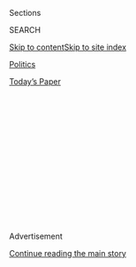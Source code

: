 <div id="app">

<div>

<div>

<div>

<div class="NYTAppHideMasthead css-1q2w90k e1suatyy0">

<div class="section css-ui9rw0 e1suatyy2">

<div class="css-eph4ug er09x8g0">

<div class="css-6n7j50">

</div>

<span class="css-1dv1kvn">Sections</span>

<div class="css-10488qs">

<span class="css-1dv1kvn">SEARCH</span>

</div>

[Skip to content](#site-content)[Skip to site
index](#site-index)

</div>

<div id="masthead-section-label" class="css-1wr3we4 eaxe0e00">

[Politics](https://www.nytimes3xbfgragh.onion/section/politics)

</div>

<div class="css-10698na e1huz5gh0">

</div>

</div>

<div id="masthead-bar-one" class="section hasLinks css-15hmgas e1csuq9d3">

<div class="css-uqyvli e1csuq9d0">

</div>

<div class="css-1uqjmks e1csuq9d1">

</div>

<div class="css-9e9ivx">

[](https://myaccount.nytimes3xbfgragh.onion/auth/login?response_type=cookie&client_id=vi)

</div>

<div class="css-1bvtpon e1csuq9d2">

[Today’s
Paper](https://www.nytimes3xbfgragh.onion/section/todayspaper)

</div>

</div>

</div>

</div>

<div data-aria-hidden="false">

<div id="site-content" data-role="main">

<div>

<div class="css-1aor85t" style="opacity:0.000000001;z-index:-1;visibility:hidden">

<div class="css-1hqnpie">

<div class="css-epjblv">

<span class="css-17xtcya">[Politics](/section/politics)</span><span class="css-x15j1o">|</span><span class="css-fwqvlz">Barr
Says Attacks From Trump Make Work
‘Impossible’</span>

</div>

<div class="css-k008qs">

<div class="css-1iwv8en">

<span class="css-18z7m18"></span>

<div>

</div>

</div>

<span class="css-1n6z4y">https://nyti.ms/2tVh4jH</span>

<div class="css-1705lsu">

<div class="css-4xjgmj">

<div class="css-4skfbu" data-role="toolbar" data-aria-label="Social Media Share buttons, Save button, and Comments Panel with current comment count" data-testid="share-tools">

  - 
  - 
  - 
  - 
    
    <div class="css-6n7j50">
    
    </div>

  - 
  - 

</div>

</div>

</div>

</div>

</div>

</div>

<div id="NYT_TOP_BANNER_REGION" class="css-13pd83m">

</div>

<div id="top-wrapper" class="css-1sy8kpn">

<div id="top-slug" class="css-l9onyx">

Advertisement

</div>

[Continue reading the main
story](#after-top)

<div class="ad top-wrapper" style="text-align:center;height:100%;display:block;min-height:250px">

<div id="top" class="place-ad" data-position="top" data-size-key="top">

</div>

</div>

<div id="after-top">

</div>

</div>

<div>

<div id="sponsor-wrapper" class="css-1hyfx7x">

<div id="sponsor-slug" class="css-19vbshk">

Supported by

</div>

[Continue reading the main
story](#after-sponsor)

<div id="sponsor" class="ad sponsor-wrapper" style="text-align:center;height:100%;display:block">

</div>

<div id="after-sponsor">

</div>

</div>

<div class="css-186x18t">

</div>

<div class="css-1vkm6nb ehdk2mb0">

# Barr Says Attacks From Trump Make Work ‘Impossible’

</div>

The attorney general said that the president’s attacks on prosecutors’
handling of his friend Roger Stone’s sentencing undermine the legal
system and the Justice Department.

<div class="css-79elbk" data-testid="photoviewer-wrapper">

<div class="css-z3e15g" data-testid="photoviewer-wrapper-hidden">

</div>

<div class="css-1a48zt4 ehw59r15" data-testid="photoviewer-children">

![<span class="css-16f3y1r e13ogyst0" data-aria-hidden="true">Since
becoming attorney general, William P. Barr has been one of President
Trump’s most trusted
advisers.</span><span class="css-cnj6d5 e1z0qqy90" itemprop="copyrightHolder"><span class="css-1ly73wi e1tej78p0">Credit...</span><span><span>T.J.
Kirkpatrick for The New York
Times</span></span></span>](https://static01.graylady3jvrrxbe.onion/images/2020/02/15/us/politics/13dc-barr/13dc-barr-articleLarge-v2.jpg?quality=75&auto=webp&disable=upscale)

</div>

</div>

<div class="css-18e8msd">

<div class="css-vp77d3 epjyd6m0">

<div class="css-hus3qt ey68jwv0" data-aria-hidden="true">

[![Katie
Benner](https://static01.graylady3jvrrxbe.onion/images/2018/02/16/multimedia/author-katie-benner/author-katie-benner-thumbLarge-v2.png
"Katie Benner")](https://www.nytimes3xbfgragh.onion/by/katie-benner)

</div>

<div class="css-1baulvz">

By [<span class="css-1baulvz last-byline" itemprop="name">Katie
Benner</span>](https://www.nytimes3xbfgragh.onion/by/katie-benner)

</div>

</div>

  - 
    
    <div class="css-ld3wwf e16638kd2">
    
    Published Feb. 13, 2020Updated Feb. 19,
    2020
    
    </div>

  - 
    
    <div class="css-4xjgmj">
    
    <div class="css-pvvomx" data-role="toolbar" data-aria-label="Social Media Share buttons, Save button, and Comments Panel with current comment count" data-testid="share-tools">
    
      - 
      - 
      - 
      - 
        
        <div class="css-6n7j50">
        
        </div>
    
      - 
      - 
    
    </div>
    
    </div>

</div>

</div>

<div class="section meteredContent css-1r7ky0e" name="articleBody" itemprop="articleBody">

<div>

</div>

<div class="css-1fanzo5 StoryBodyCompanionColumn">

<div class="css-53u6y8">

WASHINGTON — Attorney General [William P.
Barr](https://www.nytimes3xbfgragh.onion/2020/02/19/us/politics/trump-barr-justice-department.html)
delivered an extraordinary rebuke of [President
Trump](https://www.nytimes3xbfgragh.onion/2020/02/19/us/politics/trump-barr-justice-department.html)
on Thursday, saying that his attacks on the Justice Department had made
it “impossible for me to do my job” and that “I’m not going to be
bullied or influenced by anybody.”

Mr. Barr has been among the president’s most loyal allies and denigrated
by Democrats as nothing more than his personal lawyer, but he publicly
challenged Mr. Trump in a way that no sitting cabinet member has.

“Whether it’s Congress, newspaper editorial boards or the president, I’m
going to do what I think is right,” Mr. Barr said in an [interview with
ABC
News](https://abcnews.go.com/Politics/barr-blasts-trumps-tweets-stone-case-impossible-job/story?id=68963276&cid=social_twitter_wnt),
echoing comments he made a year ago at his confirmation hearing. “I
cannot do my job here at the department with a constant background
commentary that undercuts me.”

Mr. Barr’s remarks were aimed at containing the fallout from the
department’s botched [handling of its sentencing
recommendation](https://www.nytimes3xbfgragh.onion/2020/02/12/us/politics/trump-stone.html)
for Mr. Trump’s longtime friend Roger J. Stone Jr., who was
[convicted](https://www.nytimes3xbfgragh.onion/2019/11/15/us/politics/roger-stone-trial-guilty.html)
of seven felonies in a bid to obstruct a congressional investigation
that threatened the president. After career prosecutors initially
recommended a sentence of seven to nine years in prison, Mr. Trump spent
days attacking them, the department and the judge presiding over Mr.
Stone’s case.

</div>

</div>

<div class="css-1fanzo5 StoryBodyCompanionColumn">

<div class="css-53u6y8">

Such tweets “make it impossible for me to do my job and to assure the
courts and the prosecutors in the department that we’re doing our work
with integrity,” Mr. Barr said.

He added, “It’s time to stop the tweeting about Department of Justice
criminal cases.”

The fallout from the Stone episode threatened to spin out of control
after the four prosecutors on the case withdrew from it and Mr. Trump
widened his attacks on law enforcement, thrusting Mr. Barr into a
full-blown crisis. Career prosecutors began to express worry that their
work could be used to [settle political
scores](https://www.nytimes3xbfgragh.onion/2020/02/12/us/politics/justice-department-roger-stone-sentencing.html)
and doubts that he could protect them from political interference.

The attorney general had been contemplating how to respond since he
became aware of Mr. Trump’s attacks on the department, according to a
person familiar with his thinking. Speaking up could have put Mr. Barr
at risk of losing the backing of the president, but remaining silent
would have permitted Mr. Trump to continue attacking law enforcement and
all but invited open revolt among the some 115,000 employees of the
Justice Department.

Ultimately, Mr. Barr concluded that he had to speak out to preserve his
ability to do his job effectively, the person said.

Mr. Trump did not immediately respond on Twitter, but his press
secretary, Stephanie Grisham, played down the attorney general’s
remarks. “The president wasn’t bothered by the comments at all, and he
has the right, just like every American citizen, to publicly offer his
opinions,” she said, adding that Mr. Trump has confidence in his
attorney general.

</div>

</div>

<div class="css-1fanzo5 StoryBodyCompanionColumn">

<div class="css-53u6y8">

Mr. Barr was hardly the first top adviser to the president to wish he
would stop tweeting, but he was the first to say it so publicly and
forcefully while still in office. His action instantly set off
speculation inside the administration about what it would mean for his
future.

The attorney general’s office had let the president know some of what he
planned to say and is remaining in his job, a person familiar with the
events said. But as with other issues, Mr. Trump’s view may depend on
how the news media, particularly Fox News, covers Mr. Barr’s comments.

Some Fox personalities quickly drubbed Mr. Barr for crossing the
president. “I am so disappointed in Bill Barr,” Lou Dobbs, one of Mr.
Trump’s favorite hosts, said on Fox Business, just a day after praising
the attorney general for “doing the Lord’s work” by overruling the
career prosecutors.

Republicans in Congress rushed to voice support for Mr. Barr, urging the
president to heed his advice. “If the attorney general says it’s getting
in the way of doing his job, maybe the president should listen,” Senator
Mitch McConnell, Republican of Kentucky and the majority leader, said in
an interview on Fox News.

Senator Lindsey Graham, Republican of South Carolina and the chairman of
the Senate Judiciary Committee, who is close to the president, said in a
statement that the attorney general was “the right man at the right time
to reform the department and stand up for the rule of law.”

In the ABC interview, Mr. Barr declared his independence in what
amounted to an explicit challenge for a president who prizes loyalty
over almost anything.

“The thing I have most responsibility for are the issues that are
brought to me for decision,” Mr. Barr said. “And I will make those
decisions based on what I think is the right thing to do, and I’m not
going to be bullied or influenced by anybody.”

</div>

</div>

<div class="css-1fanzo5 StoryBodyCompanionColumn">

<div class="css-53u6y8">

Mr. Trump has made it difficult for Mr. Barr to maintain the appearance
of independence, threatening the attorney general’s credibility by
repeatedly calling for federal investigations of his own perceived
enemies. Mr. Trump suggested to the president of Ukraine [on a July
call](https://www.nytimes3xbfgragh.onion/2019/09/25/us/politics/donald-trump-impeachment-probe.html)
that helped prompt impeachment that he work with Mr. Barr and the
president’s personal lawyer Rudolph W. Giuliani to investigate some of
Mr. Trump’s political opponents.

Justice Department officials have sought to distance Mr. Barr from the
episode, saying that he did not know the president named him on the call
and that he had no contact with Ukraine about any such cases.

Mr. Barr, whose expansive views on executive power are well established,
said in the ABC interview that presidents have the right to ask law
enforcement officials to scrutinize issues outside their personal
interests, like terrorism or bank fraud, but he drew a line at
interventions for personal benefit.

“If he were to say, ‘Go investigate somebody,’ and you sense it’s
because they’re a political opponent, then an attorney general shouldn’t
carry that out, wouldn’t carry that out,” Mr. Barr said.

But given Mr. Barr’s remarkable deference to Mr. Trump’s interests until
now, critics of the attorney general were loath to accept his comments
at face value, seeing them mainly as a face-saving way to deflect
responsibility for his own role in carrying out the president’s
political wishes.

Joe Lockhart, a White House press secretary under President Bill
Clinton, said that it was “impossible to believe” that after all he has
done to advance Mr. Trump’s political interests “that now Barr is
genuinely upset.”

“The tell here will be Trump’s reaction,” Mr. Lockhart added. “If he
doesn’t lash out, we’ll all know this was pure political theater because
everyone agrees Trump has no self-restraint.”

</div>

</div>

<div class="css-1fanzo5 StoryBodyCompanionColumn">

<div class="css-53u6y8">

Mr. Barr said in the interview that he did not see the president’s
comments on Tuesday about the Stone sentencing before he decided to
lower the recommendation — he reads only tweets that aides show to him,
he said — and acknowledged that Mr. Trump’s behavior boxed him into a
corner.

“Do you go forward with what you think is the right decision or do you
pull back because of the tweet?” Mr. Barr said. “That just sort of
illustrates how disruptive these tweets can be.”

Yet Mr. Barr shared Mr. Trump’s dim view of the initial Stone sentencing
request, a senior administration official noted.

Officials on Tuesday blamed the original filing on a miscommunication
and said they had intended to correct it even before Mr. Trump assailed
it.

Mr. Barr detailed his account of the dramatic week. The United States
attorney in Washington, Timothy Shea, a longtime Barr adviser who
started the job only last week, briefed him on Monday about the
prosecutors’ desire for the longer sentence, Mr. Barr said. He suggested
that the prosecutors instead lay out factors for Judge Amy Berman
Jackson to consider in sentencing Mr. Stone but defer to her on the
length of the sentence.

“He thought there was a way of satisfying everybody and providing more
flexibility,” he said of Mr. Shea. Mr. Barr added, “I was under the
impression that what was going to happen was very much what I had
suggested.”

Instead, the prosecutors stuck to their recommendation, surprising Mr.
Barr, he said, and angering the president.

</div>

</div>

<div class="css-1fanzo5 StoryBodyCompanionColumn">

<div class="css-53u6y8">

Mr. Trump also accused the prosecutors of engaging in an “illegal”
investigation of Mr. Stone. He incorrectly accused Judge Jackson, who
presided over multiple cases from the special counsel inquiry, of
placing his former campaign chairman Paul Manafort in solitary
confinement.

The chief judge of the Federal District Court in Washington, Beryl A.
Howell, issued a rare public response to the president’s attacks on
Thursday, saying that “public criticism or pressure is not a factor”
when judges make sentencing decisions.

Mr. Trump also attacked Robert S. Mueller III, the former F.B.I.
director and special counsel, putting Mr. Barr in an especially awkward
position. “Even Bob Mueller lied to Congress\!” [the president wrote on
Twitter this
week](https://twitter.com/realDonaldTrump/status/1227561237782855680?s=20),
accusing him of a felony, which, if true, the attorney general would
presumably be obliged to prosecute.

Mr. Trump did not explain at the time what he meant, but on Geraldo
Rivera’s radio show on Thursday, he said he was referring to Mr.
Mueller’s denial during congressional testimony that he had applied to
replace James B. Comey as F.B.I. director before becoming special
counsel.

“He wanted to be the director again,” Mr. Trump told Mr. Rivera. “And I
told him, basically, ‘You’ve had enough time.’ And then within a very
short period of time, he was appointed special prosecutor.”

Mr. Trump has made this claim before without offering evidence for it.
Mr. Mueller has said he agreed to see Mr. Trump during his search for a
new F.B.I. director as a courtesy to offer advice, not to seek the job,
a recollection confirmed by Stephen K. Bannon, the president’s former
chief strategist.

Mr. Trump renewed his complaints on Thursday, claiming [in a
tweet](https://twitter.com/realDonaldTrump/status/1227939838751657984)
that the Stone jury forewoman had “significant bias,” his first vocal
assault on a juror. He was responding to [a Fox News
report](https://www.foxnews.com/politics/roger-stone-juror-justice-department-anti-trump-social-media)
that the forewoman was an anti-Trump Democratic activist.

</div>

</div>

<div class="css-1fanzo5 StoryBodyCompanionColumn">

<div class="css-53u6y8">

Mr. Barr’s comments were remarkable in part for his decision to
criticize the president while still serving him. Other top advisers have
denounced Mr. Trump only after they left the administration. His former
chief of staff John F. Kelly [said in a
speech](https://www.nytimes3xbfgragh.onion/2020/02/13/us/politics/trump-roger-stone.html)
on Wednesday that a military aide was right to raise questions about
whether the president was exploiting American policy for personal gain
in his call with the president of Ukraine.

Mr. Barr quickly became one of Mr. Trump’s trusted advisers after taking
office last February, erasing tensions between the White House and the
Justice Department that had flourished under Mr. Barr’s predecessor Jeff
Sessions, whom the president soured on after Mr. Sessions recused
himself from oversight of the Russia investigation.

Mr. Barr also quickly became one of Mr. Trump’s most articulate and
nimble defenders. But detractors accused Mr. Barr of playing partisan
politics when he released his own summary of the Mueller report that
proved to underplay investigators’ most serious findings against the
president and when he cleared Mr. Trump of obstruction of justice after
Mr. Mueller declined to make a determination.

The attorney general has since authorized a criminal investigation into
the roots of the Mueller inquiry and publicly challenged an inspector
general’s finding that the F.B.I. had adequate reason to begin
investigating the Trump campaign’s links to Russia.

Peter Baker and Michael D. Shear contributed reporting from Washington,
and Maggie Haberman from New York.

</div>

</div>

</div>

<div>

</div>

<div>

</div>

<div>

</div>

<div>

<div id="bottom-wrapper" class="css-1ede5it">

<div id="bottom-slug" class="css-l9onyx">

Advertisement

</div>

[Continue reading the main
story](#after-bottom)

<div id="bottom" class="ad bottom-wrapper" style="text-align:center;height:100%;display:block;min-height:90px">

</div>

<div id="after-bottom">

</div>

</div>

</div>

</div>

</div>

## Site Index

<div>

</div>

## Site Information Navigation

  - [© <span>2020</span> <span>The New York Times
    Company</span>](https://help.nytimes3xbfgragh.onion/hc/en-us/articles/115014792127-Copyright-notice)

<!-- end list -->

  - [NYTCo](https://www.nytco.com/)
  - [Contact
    Us](https://help.nytimes3xbfgragh.onion/hc/en-us/articles/115015385887-Contact-Us)
  - [Work with us](https://www.nytco.com/careers/)
  - [Advertise](https://nytmediakit.com/)
  - [T Brand Studio](http://www.tbrandstudio.com/)
  - [Your Ad
    Choices](https://www.nytimes3xbfgragh.onion/privacy/cookie-policy#how-do-i-manage-trackers)
  - [Privacy](https://www.nytimes3xbfgragh.onion/privacy)
  - [Terms of
    Service](https://help.nytimes3xbfgragh.onion/hc/en-us/articles/115014893428-Terms-of-service)
  - [Terms of
    Sale](https://help.nytimes3xbfgragh.onion/hc/en-us/articles/115014893968-Terms-of-sale)
  - [Site
    Map](https://spiderbites.nytimes3xbfgragh.onion)
  - [Help](https://help.nytimes3xbfgragh.onion/hc/en-us)
  - [Subscriptions](https://www.nytimes3xbfgragh.onion/subscription?campaignId=37WXW)

</div>

</div>

</div>

</div>
